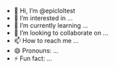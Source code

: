 - 👋 Hi, I’m @epicloltest
- 👀 I’m interested in ...
- 🌱 I’m currently learning ...
- 💞️ I’m looking to collaborate on ...
- 📫 How to reach me ...
- 😄 Pronouns: ...
- ⚡ Fun fact: ...

<!---
epicloltest/epicloltest is a ✨ special ✨ repository because its `README.md` (this file) appears on your GitHub profile.
You can click the Preview link to take a look at your changes.
--->
